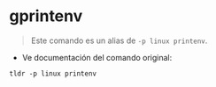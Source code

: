 # gprintenv

> Este comando es un alias de `-p linux printenv`.

- Ve documentación del comando original:

`tldr -p linux printenv`

